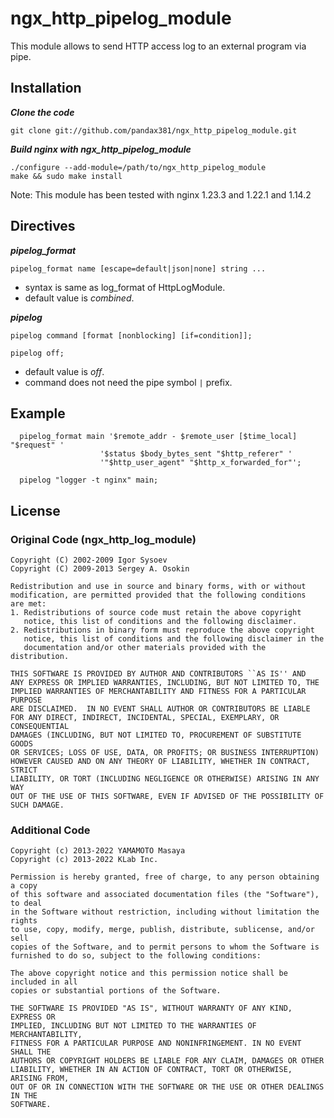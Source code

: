 # ngx_http_pipelog_module

This module allows to send HTTP access log to an external program via pipe.

## Installation

***Clone the code***
    
    git clone git://github.com/pandax381/ngx_http_pipelog_module.git

***Build nginx with ngx_http_pipelog_module***

    ./configure --add-module=/path/to/ngx_http_pipelog_module
    make && sudo make install

Note: This module has been tested with nginx 1.23.3 and 1.22.1 and 1.14.2

## Directives

***pipelog_format***
  
    pipelog_format name [escape=default|json|none] string ...

  * syntax is same as log_format of HttpLogModule.
  * default value is *combined*.

***pipelog***

    pipelog command [format [nonblocking] [if=condition]];
 
    pipelog off;
    
  * default value is *off*.
  * command does not need the pipe symbol `|` prefix.

## Example

      pipelog_format main '$remote_addr - $remote_user [$time_local] "$request" '
                        '$status $body_bytes_sent "$http_referer" '
                        '"$http_user_agent" "$http_x_forwarded_for"';
      
      pipelog "logger -t nginx" main;

## License

### Original Code (ngx_http_log_module)

```
Copyright (C) 2002-2009 Igor Sysoev
Copyright (C) 2009-2013 Sergey A. Osokin

Redistribution and use in source and binary forms, with or without
modification, are permitted provided that the following conditions
are met:
1. Redistributions of source code must retain the above copyright
   notice, this list of conditions and the following disclaimer.
2. Redistributions in binary form must reproduce the above copyright
   notice, this list of conditions and the following disclaimer in the
   documentation and/or other materials provided with the distribution.

THIS SOFTWARE IS PROVIDED BY AUTHOR AND CONTRIBUTORS ``AS IS'' AND
ANY EXPRESS OR IMPLIED WARRANTIES, INCLUDING, BUT NOT LIMITED TO, THE
IMPLIED WARRANTIES OF MERCHANTABILITY AND FITNESS FOR A PARTICULAR PURPOSE
ARE DISCLAIMED.  IN NO EVENT SHALL AUTHOR OR CONTRIBUTORS BE LIABLE
FOR ANY DIRECT, INDIRECT, INCIDENTAL, SPECIAL, EXEMPLARY, OR CONSEQUENTIAL
DAMAGES (INCLUDING, BUT NOT LIMITED TO, PROCUREMENT OF SUBSTITUTE GOODS
OR SERVICES; LOSS OF USE, DATA, OR PROFITS; OR BUSINESS INTERRUPTION)
HOWEVER CAUSED AND ON ANY THEORY OF LIABILITY, WHETHER IN CONTRACT, STRICT
LIABILITY, OR TORT (INCLUDING NEGLIGENCE OR OTHERWISE) ARISING IN ANY WAY
OUT OF THE USE OF THIS SOFTWARE, EVEN IF ADVISED OF THE POSSIBILITY OF
SUCH DAMAGE.
```

### Additional Code

```
Copyright (c) 2013-2022 YAMAMOTO Masaya
Copyright (c) 2013-2022 KLab Inc.

Permission is hereby granted, free of charge, to any person obtaining a copy
of this software and associated documentation files (the "Software"), to deal
in the Software without restriction, including without limitation the rights
to use, copy, modify, merge, publish, distribute, sublicense, and/or sell
copies of the Software, and to permit persons to whom the Software is
furnished to do so, subject to the following conditions:

The above copyright notice and this permission notice shall be included in all
copies or substantial portions of the Software.

THE SOFTWARE IS PROVIDED "AS IS", WITHOUT WARRANTY OF ANY KIND, EXPRESS OR
IMPLIED, INCLUDING BUT NOT LIMITED TO THE WARRANTIES OF MERCHANTABILITY,
FITNESS FOR A PARTICULAR PURPOSE AND NONINFRINGEMENT. IN NO EVENT SHALL THE
AUTHORS OR COPYRIGHT HOLDERS BE LIABLE FOR ANY CLAIM, DAMAGES OR OTHER
LIABILITY, WHETHER IN AN ACTION OF CONTRACT, TORT OR OTHERWISE, ARISING FROM,
OUT OF OR IN CONNECTION WITH THE SOFTWARE OR THE USE OR OTHER DEALINGS IN THE
SOFTWARE.
```
